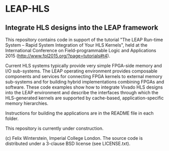 LEAP-HLS
===========

Integrate HLS designs into the LEAP framework
-----------

This repository contains code in support of the tutorial "The LEAP Run-time System – Rapid System Integration of Your HLS Kernels", held at the International Conference on Field-programmable Logic and Applications 2015 (http://www.fpl2015.org/?page=tutorials#t4).

Current HLS systems typically provide very simple FPGA-side memory and I/O sub-systems. The LEAP operating environment provides composable components and services for connecting FPGA kernels to external memory sub-systems and for building hybrid implementations combining FPGAs and software. These code examples show how to integrate Vivado HLS designs into the LEAP environment and describe the interfaces through which the HLS-generated kernels are supported by cache-based, application-specific memory hierarchies.

Instructions for building the applications are in the README file in each folder.

This repository is currently under construction.

(c) Felix Winterstein, Imperial College London. The source code is distributed under a 3-clause BSD license (see LICENSE.txt). 
